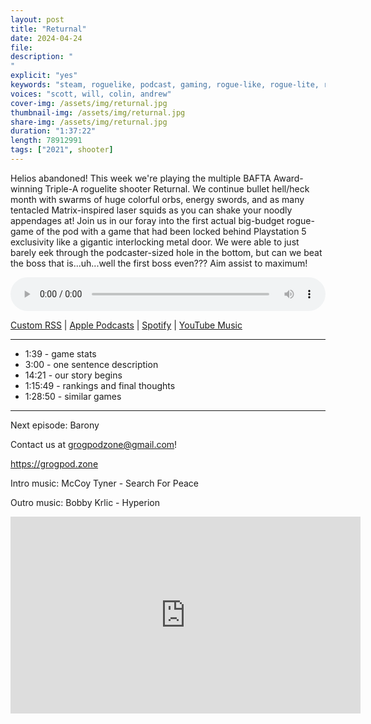 ```yaml
---
layout: post
title: "Returnal"
date: 2024-04-24
file: 
description: "
"
explicit: "yes" 
keywords: "steam, roguelike, podcast, gaming, rogue-like, rogue-lite, roguelite"
voices: "scott, will, colin, andrew"
cover-img: /assets/img/returnal.jpg
thumbnail-img: /assets/img/returnal.jpg
share-img: /assets/img/returnal.jpg
duration: "1:37:22"
length: 78912991
tags: ["2021", shooter]
---
```


Helios abandoned! This week we're playing the multiple BAFTA Award-winning Triple-A roguelite shooter Returnal. We continue bullet hell/heck month with swarms of huge colorful orbs, energy swords, and as many tentacled Matrix-inspired laser squids as you can shake your noodly appendages at! Join us in our foray into the first actual big-budget rogue-game of the pod with a game that had been locked behind Playstation 5 exclusivity like a gigantic interlocking metal door. We were able to just barely eek through the podcaster-sized hole in the bottom, but can we beat the boss that is...uh...well the first boss even??? Aim assist to maximum!

<div class="container">
  <audio controls style="width: 100%;">
    <source src="xxxxx" type="audio/mpeg">
  </audio>
</div>

[Custom RSS](https://grogpod.zone/feed.xml) | [Apple Podcasts](https://podcasts.apple.com/us/podcast/grogpod/id1650474911) | [Spotify](https://open.spotify.com/show/655SEhPUWIC77oO3hILe0b) | [YouTube Music](https://music.youtube.com/playlist?list=PL-ShOmyMvd4jYFChE6tgj0JYG8RKK4xe0) 

---
* 1:39 - game stats
* 3:00 - one sentence description
* 14:21 - our story begins
* 1:15:49 - rankings and final thoughts
* 1:28:50 - similar games

---



Next episode: Barony

Contact us at grogpodzone@gmail.com!

https://grogpod.zone

Intro music: McCoy Tyner - Search For Peace

Outro music: Bobby Krlic - Hyperion

<div class="embed-responsive embed-responsive-16by9">
<iframe width="560" height="315" src="https://www.youtube.com/embed/xxxxxx" title="YouTube video player" frameborder="0" allow="accelerometer; autoplay; clipboard-write; encrypted-media; gyroscope; picture-in-picture" allowfullscreen></iframe>
</div>
